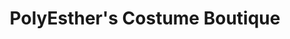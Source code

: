 ---
title: "PolyEsther's Costume Boutique"
url: /reno/polyesthers-costume-boutique/
shop: clothes
---